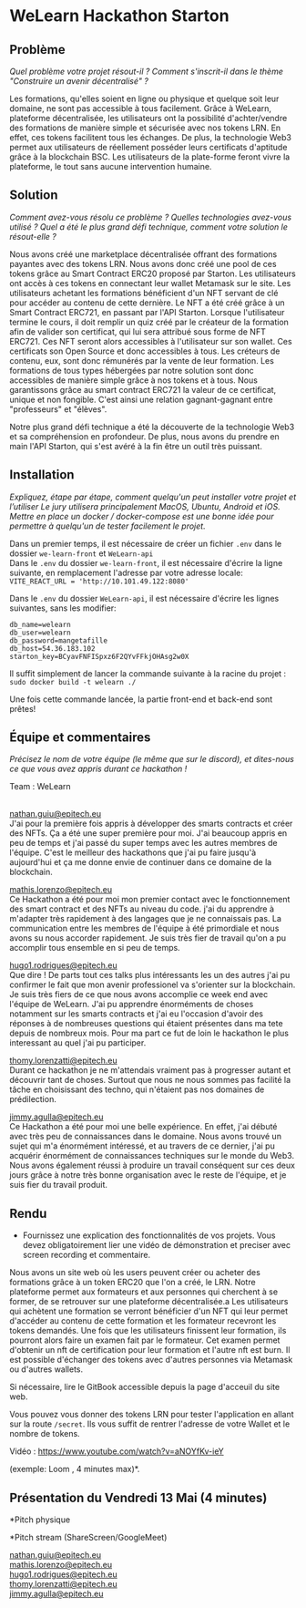 # WeLearn Hackathon Starton

## Problème
*Quel problème votre projet résout-il ? Comment s'inscrit-il dans le thème "Construire un avenir décentralisé" ?*

Les formations, qu'elles soient en ligne ou physique et quelque soit leur domaine, ne sont pas accessible à tous facilement. Grâce à WeLearn, plateforme décentralisée, les utilisateurs ont la possibilité d'achter/vendre des formations de manière simple et sécurisée avec nos tokens LRN.
En effet, ces tokens facilitent tous les échanges. De plus, la technologie Web3 permet aux utilisateurs de réellement posséder leurs certificats d'aptitude grâce à la blockchain BSC. Les utilisateurs de la plate-forme feront vivre la plateforme, le tout sans aucune intervention humaine.

## Solution
*Comment avez-vous résolu ce problème ? Quelles technologies avez-vous utilisé ? Quel a été le plus grand défi technique, comment votre solution le résout-elle ?*

Nous avons créé une marketplace décentralisée offrant des formations payantes avec des tokens LRN. Nous avons donc créé une pool de ces tokens
grâce au Smart Contract ERC20 proposé par Starton. Les utilisateurs ont accès à ces tokens en connectant leur wallet Metamask sur le site. Les utilisateurs
achetant les formations bénéficient d'un NFT servant de clé pour accéder au contenu de cette dernière. Le NFT a été créé grâce à un Smart Contract ERC721, en passant par l'API Starton.
Lorsque l'utilisateur termine le cours, il doit remplir un quiz créé par le créateur de la formation afin de valider son certificat, qui lui sera attribué sous forme de NFT ERC721. Ces NFT seront alors accessibles à l'utilisateur sur son wallet. Ces certificats son Open Source et donc accessibles à tous. Les
créteurs de contenu, eux, sont donc rémunérés par la vente de leur formation. Les formations de tous types hébergées par notre solution sont donc accessibles de manière simple grâce à nos tokens et à tous. Nous garantissons grâce au smart contract ERC721 la valeur de ce certificat, unique et non fongible. C'est ainsi une relation gagnant-gagnant entre "professeurs" et "élèves".

Notre plus grand défi technique a été la découverte de la technologie Web3 et sa compréhension en profondeur. De plus, nous avons du prendre en main l'API Starton, qui s'est avéré à la fin être un outil très puissant.

## Installation
*Expliquez, étape par étape, comment quelqu'un peut installer votre projet et l’utiliser Le jury utilisera principalement MacOS, Ubuntu, Android et iOS. Mettre en place un docker / docker-compose est une bonne idée pour permettre à quelqu'un de tester facilement le projet.*

Dans un premier temps, il est nécessaire de créer un fichier `.env` dans le dossier `we-learn-front` et `WeLearn-api`  
Dans le `.env` du dossier `we-learn-front`, il est nécessaire d'écrire la ligne suivante, en remplacement l'adresse par votre adresse locale:  
`VITE_REACT_URL = 'http://10.101.49.122:8080'`  

Dans le `.env` du dossier `WeLearn-api`, il est nécessaire d'écrire les lignes suivantes, sans les modifier:   
```
db_name=welearn
db_user=welearn
db_password=mangetafille
db_host=54.36.183.102
starton_key=BCyavFNFISpxz6F2QYvFFkjOHAsg2w0X
```
  
Il suffit simplement de lancer la commande suivante à la racine du projet :
`sudo docker build -t welearn ./`
  
Une fois cette commande lancée, la partie front-end et back-end sont prêtes!

## Équipe et commentaires
*Précisez le nom de votre équipe (le même que sur le discord), et dites-nous ce que vous avez appris durant ce hackathon !*

Team : WeLearn</br></br>

nathan.guiu@epitech.eu </br>
J'ai pour la première fois appris à développer des smarts contracts et créer des NFTs. Ça a été une super première pour moi. J'ai beaucoup appris en peu de temps et j'ai passé du super temps avec les autres membres de l'équipe. C'est le meilleur des hackathons que j'ai pu faire jusqu'à aujourd'hui et ça me donne envie de continuer dans ce domaine de la blockchain.

mathis.lorenzo@epitech.eu </br>
Ce Hackathon a été pour moi mon premier contact avec le fonctionnement des smart contract et des NFTs au niveau du code. j'ai du apprendre à m'adapter très rapidement à des langages que je ne connaissais pas. La communication entre les membres de l'équipe à été primordiale et nous avons su nous accorder rapidement. Je suis très fier de travail qu'on a pu accomplir tous ensemble en si peu de temps.

hugo1.rodrigues@epitech.eu </br>
Que dire ! De parts tout ces talks plus intéressants les un des autres j'ai pu confirmer le fait que mon avenir professionel va s'orienter sur la blockchain. Je suis très fiers de ce que nous avons accomplie ce week end avec l'équipe de WeLearn. J'ai pu apprendre énorméments de choses notamment sur les smarts contracts et j'ai eu l'occasion d'avoir des réponses à de nombreuses questions qui étaient présentes dans ma tete depuis de nombreux mois. Pour ma part ce fut de loin le hackathon le plus interessant au quel j'ai pu participer.

thomy.lorenzatti@epitech.eu </br>
Durant ce hackathon je ne m'attendais vraiment pas à progresser autant et découvrir tant de choses. Surtout que nous ne nous sommes pas facilité la tâche en choisissant des techno, qui n'étaient pas nos domaines de prédilection.

jimmy.agulla@epitech.eu </br>
Ce Hackathon a été pour moi une belle expérience. En effet, j'ai débuté avec très peu de connaissances dans le domaine. Nous avons trouvé un sujet qui m'a énormément intéressé, et au travers de ce dernier, j'ai pu acquérir énormément de connaissances techniques sur le monde du Web3. Nous avons également réussi à produire un travail conséquent sur ces deux jours grâce à notre très bonne organisation avec le reste de l'équipe, et je suis fier du travail produit.

## Rendu
* Fournissez une explication des fonctionnalités de vos projets. Vous devez obligatoirement lier une vidéo de démonstration et preciser avec screen recording et commentaire.

Nous avons un site web où les users peuvent créer ou acheter des formations grâce à
un token ERC20 que l'on a créé, le LRN. Notre plateforme permet aux formateurs et aux personnes qui cherchent à se former, de se retrouver sur une plateforme décentralisée.a
Les utilisateurs qui achètent une formation se verront bénéficier d'un NFT qui leur permet d'accéder au contenu de cette formation et les formateur recevront les tokens demandés.
Une fois que les utilisateurs finissent leur formation, ils pourront alors faire un examen fait par le formateur. Cet examen permet d'obtenir un nft de certification pour leur formation et l'autre nft est burn. Il est possible d'échanger des tokens avec d'autres personnes via Metamask ou d'autres wallets.

Si nécessaire, lire le GitBook accessible depuis la page d'acceuil du site web.

Vous pouvez vous donner des tokens LRN pour tester l'application en allant sur la route `/secret`. Ils vous suffit de rentrer l'adresse de votre Wallet et le nombre de tokens.

Vidéo : https://www.youtube.com/watch?v=aNOYfKv-ieY

(exemple: Loom , 4 minutes max)*.

## Présentation du Vendredi 13 Mai (4 minutes) 

*Pitch physique 

 *Pitch stream (ShareScreen/GoogleMeet)

nathan.guiu@epitech.eu </br>
mathis.lorenzo@epitech.eu </br>
hugo1.rodrigues@epitech.eu </br>
thomy.lorenzatti@epitech.eu </br>
jimmy.agulla@epitech.eu </br>
